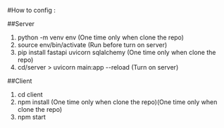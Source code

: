 #How to config :

##Server
1. python -m venv env (One time only when clone the repo)
2. source env/bin/activate (Run before turn on server)
3. pip install fastapi uvicorn sqlalchemy (One time only when clone the repo)
4. cd/server > uvicorn main:app --reload (Turn on server)

##Client
1. cd client
2. npm install (One time only when clone the repo)(One time only when clone the repo)
3. npm start
